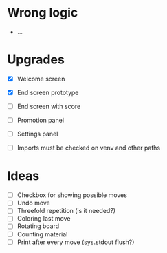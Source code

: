 # Wrong logic

- ...


# Upgrades

- [x] Welcome screen
- [x] End screen prototype
- [ ] End screen with score
- [ ] Promotion panel
- [ ] Settings panel
- [ ] Imports must be checked on venv and other paths


# Ideas

- [ ] Checkbox for showing possible moves
- [ ] Undo move
- [ ] Threefold repetition (is it needed?)
- [ ] Coloring last move
- [ ] Rotating board
- [ ] Counting material
- [ ] Print after every move (sys.stdout flush?)
